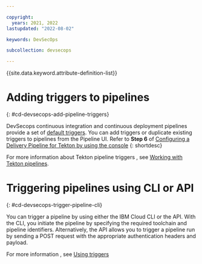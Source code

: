 ```yaml
---

copyright:
  years: 2021, 2022
lastupdated: "2022-08-02"

keywords: DevSecOps

subcollection: devsecops

---
```


{{site.data.keyword.attribute-definition-list}}

# Adding triggers to pipelines
{: #cd-devsecops-add-pipeline-triggers}

DevSecops continuous integration and continuous deployment pipelines provide a set of [default triggers](/docs/devsecops?topic=devsecops-cd-devsecops-triggers). You can add triggers or duplicate existing triggers to pipelines from the Pipeline UI. Refer to **Step 6** of [Configuring a Delivery Pipeline for Tekton by using the console](/docs/ContinuousDelivery?topic=ContinuousDelivery-tekton-pipelines&interface=ui#configure_tekton_pipeline)
{: shortdesc}


For more information about Tekton pipeline triggers , see [Working with Tekton pipelines](/docs/ContinuousDelivery?topic=ContinuousDelivery-tekton-pipelines).

# Triggering pipelines using CLI or API
{: #cd-devsecops-trigger-pipeline-cli}

You can trigger a pipeline by using either the IBM Cloud CLI or the API. With the CLI, you initiate the pipeline by specifying the required toolchain and pipeline identifiers. Alternatively, the API allows you to trigger a pipeline run by sending a POST request with the appropriate authentication headers and payload.

For more information , see [Using triggers](/docs/ContinuousDelivery?topic=ContinuousDelivery-tekton-pipelines&interface=api#using-triggers)

